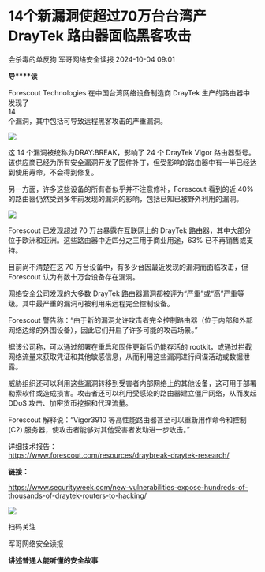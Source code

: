 #  14个新漏洞使超过70万台台湾产 DrayTek 路由器面临黑客攻击   
会杀毒的单反狗  军哥网络安全读报   2024-10-04 09:01  
  
**导****读**  
  
  
  
Forescout Technologies 在中国台湾网络设备制造商 DrayTek 生产的路由器中发现了  
14  
个漏洞，其中包括可导致远程黑客攻击的严重漏洞。  
  
![](https://mmbiz.qpic.cn/mmbiz_png/AnRWZJZfVaEnqpSvfJEoW28rBkxe1dMvkUiaI6bib8e6OMrzts4Q6Gp9micNjnqNVkWEdqyty9WgR7jz5AFHzwY8w/640?wx_fmt=png&from=appmsg "")  
  
  
这 14
个漏洞被统称为DRAY:BREAK，影响了 24 个 DrayTek Vigor
路由器型号。该供应商已经为所有安全漏洞开发了固件补丁，但受影响的路由器中有一半已经达到使用寿命，不会得到修复。  
  
  
另一方面，许多这些设备的所有者似乎并不注意修补，Forescout
看到的近 40% 的路由器仍然受到多年前发现的漏洞的影响，包括已知已被野外利用的漏洞。  
  
![](https://mmbiz.qpic.cn/mmbiz_png/AnRWZJZfVaEnqpSvfJEoW28rBkxe1dMvQMA4WzyXoFHxzYkJs5n6OXibOhnKANzNNqdUsX5ibATY9IXg08NpHYJA/640?wx_fmt=png&from=appmsg "")  
  
  
Forescout
已发现超过 70 万台暴露在互联网上的 DrayTek 路由器，其中大部分位于欧洲和亚洲。这些路由器中近四分之三用于商业用途，63% 已不再销售或支持。  
  
  
目前尚不清楚在这
70 万台设备中，有多少台因最近发现的漏洞而面临攻击，但 Forescout 认为有数十万台设备存在漏洞。  
  
  
网络安全公司发现的大多数
DrayTek 路由器漏洞都被评为“严重”或“高”严重等级。其中最严重的漏洞可被利用来远程完全控制设备。  
  
  
Forescout
警告称：“由于新的漏洞允许攻击者完全控制路由器（位于内部和外部网络边缘的外围设备），因此它们开启了许多可能的攻击场景。”  
  
  
据该公司称，可以通过部署在重启和固件更新后仍能存活的
rootkit，或通过拦截网络流量来获取凭证和其他敏感信息，从而利用这些漏洞进行间谍活动或数据泄露。  
  
  
威胁组织还可以利用这些漏洞转移到受害者内部网络上的其他设备，这可用于部署勒索软件或造成损害。攻击者还可以利用受感染的路由器建立僵尸网络，从而发起
DDoS 攻击、加密货币挖掘和代理流量。  
  
  
Forescout
解释说：“Vigor3910 等高性能路由器甚至可以重新用作命令和控制 (C2) 服务器，使攻击者能够对其他受害者发动进一步攻击。”  
  
  
详细技术报告：  
https://www.forescout.com/resources/draybreak-draytek-research/  
  
  
**链接：**  
  
https://www.securityweek.com/new-vulnerabilities-expose-hundreds-of-thousands-of-draytek-routers-to-hacking/  
  
![](https://mmbiz.qpic.cn/mmbiz_jpg/AnRWZJZfVaGC3gsJClsh4Fia0icylyBEnBywibdbkrLLzmpibfdnf5wNYzEUq2GpzfedMKUjlLJQ4uwxAFWLzHhPFQ/640?wx_fmt=jpeg&wxfrom=5&wx_lazy=1&wx_co=1 "")  
  
扫码关注  
  
军哥网络安全读报  
  
**讲述普通人能听懂的安全故事**  
  

